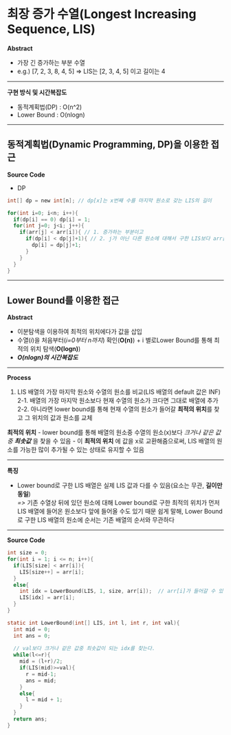 # 최장 증가 수열(Longest Increasing Sequence, LIS)
**Abstract**
  - 가장 긴 증가하는 부분 수열  
  - e.g.) [7, 2, 3, 8, 4, 5] => LIS는 [2, 3, 4, 5] 이고 길이는 4

---
**구현 방식 및 시간복잡도**
  - 동적계획법(DP) : O(n^2)
  - Lower Bound : O(nlogn)

---

## 동적계획법(Dynamic Programming, DP)을 이용한 접근
**Source Code**
  - DP
```c
int[] dp = new int[n]; // dp[x]는 x번째 수를 마지막 원소로 갖는 LIS의 길이

for(int i=0; i<n; i++){
  if(dp[i] == 0) dp[i] = 1;
  for(int j=0; j<i; j++){
    if(arr[j] < arr[i]){ // 1. 증가하는 부분이고
      if(dp[i] < dp[j]+1){ // 2. j가 아닌 다른 원소에 대해서 구한 LIS보다 arr[j]를 포함했을때 LIS가 더 길다면 갱신
        dp[i] = dp[j]+1;
      }
    }
  }
}
```

---

## Lower Bound를 이용한 접근
**Abstract**
  - 이분탐색을 이용하여 최적의 위치에다가 값을 삽입
  - 수열(*i*)을 처음부터(*i=0부터 n까지*) 확인(**O(n)**) + i 별로Lower Bound를 통해 최적의 위치 탐색(**O(logn)**)
  - **_O(nlogn)의 시간복잡도_**

---
**Process**
  1. LIS 배열의 가장 마지막 원소와 수열의 원소를 비교(LIS 배열의 default 값은 INF)  
  2-1. 배열의 가장 마지막 원소보다 현재 수열의 원소가 크다면 그대로 배열에 추가  
  2-2.  아니라면 lower bound를 통해 현재 수열의 원소가 들어갈 **최적의 위치**를 찾고 그 위치의 값과 원소를 교체 
  
  **최적의 위치**
    - lower bound를 통해 배열의 원소중 수열의 원소(x)보다 *크거나 같은 값중 **최솟값*** 을 찾을 수 있음
    - 이 **최적의 위치** 에 값을 x로 교환해줌으로써, LIS 배열의 원소를 가능한 많이 추가될 수 있는 상태로 유지할 수 있음
    
---
**특징**
  - Lower bound로 구한 LIS 배열은 실제 LIS 값과 다를 수 있음(요소는 무관, **길이만 동일**)  
  *=>* 기존 수열상 뒤에 있던 원소에 대해 Lower bound로 구한 최적의 위치가 먼저 LIS 배열에 들어온 원소보다 앞에 들어올 수도 있기 때문
  쉽게 말해, Lower Bound로 구한 LIS 배열의 원소에 순서는 기존 배열의 순서와 무관하다
  
---
**Source Code**
```c
int size = 0;
for(int i = 1; i <= n; i++){
  if(LIS[size] < arr[i]){
    LIS[size++] = arr[i];
  }
  else{
    int idx = LowerBound(LIS, 1, size, arr[i]);  // arr[i]가 들어갈 수 있는 최적의 위치(idx)를 찾음
    LIS[idx] = arr[i];
  }
}
```
```c
static int LowerBound(int[] LIS, int l, int r, int val){
  int mid = 0;
  int ans = 0;
  
  // val보다 크거나 같은 값중 최솟값이 되는 idx를 찾는다.
  while(l<=r){
    mid = (l+r)/2;
    if(LIS(mid)>=val){
      r = mid-1;
      ans = mid;
    }
    else{
      l = mid + 1;
    }
  }
  return ans;
}
```

    
    
